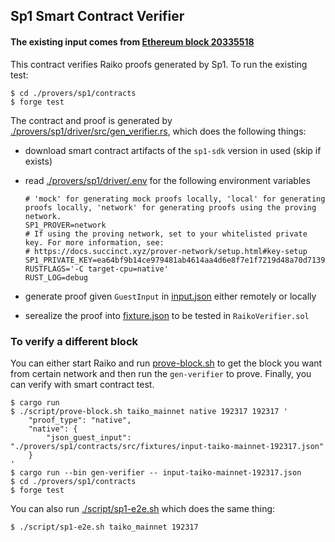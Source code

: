 ## Sp1 Smart Contract Verifier
#### The existing input comes from [Ethereum block 20335518](https://etherscan.io/block/20335518)
This contract verifies Raiko proofs generated by Sp1. To run the existing test:

```shell
$ cd ./provers/sp1/contracts
$ forge test
```
The contract and proof is generated by [./provers/sp1/driver/src/gen_verifier.rs](../driver/src/gen_verifier.rs), which does the following things:

- download smart contract artifacts of the `sp1-sdk` version in used (skip if exists)
- read [./provers/sp1/driver/.env](../driver/.env) for the following environment variables

    ```
    # 'mock' for generating mock proofs locally, 'local' for generating proofs locally, 'network' for generating proofs using the proving network.
    SP1_PROVER=network
    # If using the proving network, set to your whitelisted private key. For more information, see:
    # https://docs.succinct.xyz/prover-network/setup.html#key-setup
    SP1_PRIVATE_KEY=ea64bf9b14ce979481ab4614aa4d6e8f7e1f7219d48a70d71398ad48179db6a5
    RUSTFLAGS='-C target-cpu=native' 
    RUST_LOG=debug 
    ```
- generate proof given `GuestInput` in [input.json](../contracts/src/fixtures/input.json) either remotely or locally
- serealize the proof into [fixture.json](../contracts/src/fixtures/fixture.json) to be tested in `RaikoVerifier.sol`

### To verify  a different block
You can either start Raiko and run [prove-block.sh](../../../script/prove-block.sh) to get the block you want from certain network and then run the `gen-verifier` to prove. Finally, you can verify with smart contract test.
```shell
$ cargo run
$ ./script/prove-block.sh taiko_mainnet native 192317 192317 '
    "proof_type": "native",
    "native": {
        "json_guest_input": "./provers/sp1/contracts/src/fixtures/input-taiko-mainnet-192317.json"
    }
'
$ cargo run --bin gen-verifier -- input-taiko-mainnet-192317.json
$ cd ./provers/sp1/contracts
$ forge test
```
You can also run [./script/sp1-e2e.sh](/script/sp1-e2e.sh) which does the same thing:
```
$ ./script/sp1-e2e.sh taiko_mainnet 192317
```